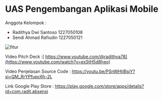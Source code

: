 # UAS Pengembangan Aplikasi Mobile

Anggota Kelompok :
- Radithya Dwi Santoso 1227050108 
- Sendi Ahmad Rafiudin 1227050121


![fitur](https://github.com/user-attachments/assets/5285fe78-5e80-4fc7-81cb-18652ce14fa3)


Video Pitch Deck :[
https://www.youtube.com/@radithya78](https://www.youtube.com/watch?v=exStH5d8heo)

Video Penjelasan Source Code :
https://youtu.be/PSnWHtlBsjY?si=QM_RrYPfupc6h-2L

Link Google Play Store :
https://play.google.com/store/apps/details?id=com.radit.absensi
